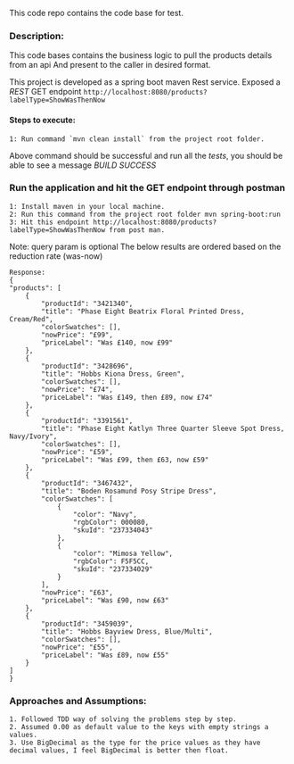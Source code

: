This code repo contains the code base for test.

### Description:
 This code bases contains the business logic to pull the products details from an api 
And present to the caller in desired format.

This project is developed as a spring boot maven Rest service. Exposed a *REST* GET endpoint ` http://localhost:8080/products?labelType=ShowWasThenNow `

#### Steps to execute:

    1: Run command `mvn clean install` from the project root folder.
Above command should be successful and run all the *tests*, you should be able to see a message *BUILD SUCCESS*

### Run the application and hit the GET endpoint through postman

    1: Install maven in your local machine.
    2: Run this command from the project root folder mvn spring-boot:run
    3: Hit this endpoint http://localhost:8080/products?labelType=ShowWasThenNow from post man.
Note: query param is optional
The below results are ordered based on the reduction rate (was-now)

    Response:
    {
    "products": [
        {
            "productId": "3421340",
            "title": "Phase Eight Beatrix Floral Printed Dress, Cream/Red",
            "colorSwatches": [],
            "nowPrice": "£99",
            "priceLabel": "Was £140, now £99"
        },
        {
            "productId": "3428696",
            "title": "Hobbs Kiona Dress, Green",
            "colorSwatches": [],
            "nowPrice": "£74",
            "priceLabel": "Was £149, then £89, now £74"
        },
        {
            "productId": "3391561",
            "title": "Phase Eight Katlyn Three Quarter Sleeve Spot Dress, Navy/Ivory",
            "colorSwatches": [],
            "nowPrice": "£59",
            "priceLabel": "Was £99, then £63, now £59"
        },
        {
            "productId": "3467432",
            "title": "Boden Rosamund Posy Stripe Dress",
            "colorSwatches": [
                {
                    "color": "Navy",
                    "rgbColor": 000080,
                    "skuId": "237334043"
                },
                {
                    "color": "Mimosa Yellow",
                    "rgbColor": F5F5CC,
                    "skuId": "237334029"
                }
            ],
            "nowPrice": "£63",
            "priceLabel": "Was £90, now £63"
        },
        {
            "productId": "3459039",
            "title": "Hobbs Bayview Dress, Blue/Multi",
            "colorSwatches": [],
            "nowPrice": "£55",
            "priceLabel": "Was £89, now £55"
        }
    ]
    }


### Approaches and Assumptions:
    1. Followed TDD way of solving the problems step by step.
    2. Assumed 0.00 as default value to the keys with empty strings a values.
    3. Use BigDecimal as the type for the price values as they have decimal values, I feel BigDecimal is better then float.
    
